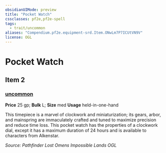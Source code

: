 ```yaml
---
obsidianUIMode: preview
title: "Pocket Watch"
cssclasses: pf2e,pf2e-spell
tags:
  - trait/uncommon
aliases: "Compendium.pf2e.equipment-srd.Item.ONwLm7P7ICUtVN9V"
license: OGL
---
```

# Pocket Watch
## Item 2
### [uncommon](uncommon "Uncommon Rarity Trait")


**Price** 25 gp; 
**Bulk** L; **Size** med
**Usage** held-in-one-hand

This timepiece is a marvel of clockwork and miniaturization; its gears, arbor, and mainspring are immaculately crafted and tuned to maximize precision and reduce time loss. This pocket watch has the properties of a clockwork dial, except it has a maximum duration of 24 hours and is available to characters from Alkenstar.

*Source: Pathfinder Lost Omens Impossible Lands*
*OGL*